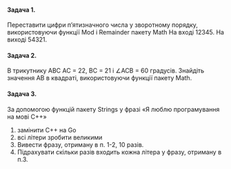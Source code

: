 #### Задача 1.
Переставити цифри п’ятизначного числа у зворотному
порядку, використовуючи функції Mod і Remainder пакету Math
На вході 12345. На виході 54321.
#### Задача 2.
В трикутнику ABC AC = 22, BC = 21 і ∠ACB = 60 градусів.
Знайдіть значення AB в квадраті, використовуючи функції пакету Math.
#### Задача 3.
За допомогою функцій пакету Strings у фразі
«Я люблю програмування на мові C++»
1)  замінити С++ на Go
2)  всі літери зробити великими
3)  Вивести  фразу, отриману в  п. 1-2,   10 разів.
4)  Підрахувати скільки разів входить кожна літера у фразу, отриману в п.3.